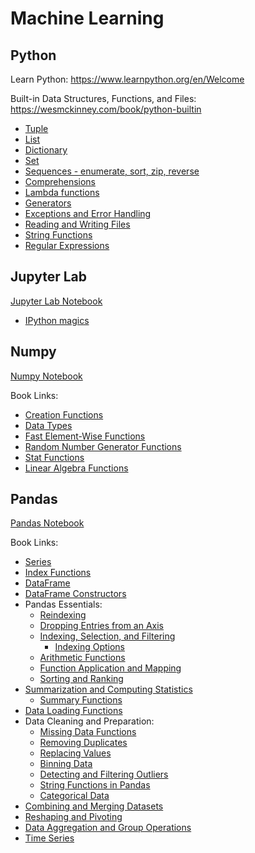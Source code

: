 # Machine Learning

## Python

Learn Python: https://www.learnpython.org/en/Welcome

Built-in Data Structures, Functions, and Files: https://wesmckinney.com/book/python-builtin

- [Tuple](https://wesmckinney.com/book/python-builtin#tuple)
- [List](https://wesmckinney.com/book/python-builtin#list)
- [Dictionary](https://wesmckinney.com/book/python-builtin#dict)
- [Set](https://wesmckinney.com/book/python-builtin#set)
- [Sequences - enumerate, sort, zip, reverse](https://wesmckinney.com/book/python-builtin#sequence_functions)
- [Comprehensions](https://wesmckinney.com/book/python-builtin#comprehensions)
- [Lambda functions](https://wesmckinney.com/book/python-builtin#functions_lambda)
- [Generators](https://wesmckinney.com/book/python-builtin#generators)
- [Exceptions and Error Handling](https://wesmckinney.com/book/python-builtin#control_exceptions)
- [Reading and Writing Files](https://wesmckinney.com/book/python-builtin#files_os)
- [String Functions](https://wesmckinney.com/book/data-cleaning#tbl-table_string_methods)
- [Regular Expressions](https://wesmckinney.com/book/data-cleaning#text_string_manip_re)


## Jupyter Lab

[Jupyter Lab Notebook](./jupyter%20lab.ipynb)

- [IPython magics](https://ipython.org/ipython-doc/3/interactive/magics.html)

## Numpy

[Numpy Notebook](./numpy.ipynb)

Book Links:
- [Creation Functions](https://wesmckinney.com/book/numpy-basics#tbl-table_array_ctor)
- [Data Types](https://wesmckinney.com/book/numpy-basics#tbl-table_array_dtypes)
- [Fast Element-Wise Functions](https://wesmckinney.com/book/numpy-basics#tbl-table_unary_ufuncs)
- [Random Number Generator Functions](https://wesmckinney.com/book/numpy-basics#tbl-table_numpy_random)
- [Stat Functions](https://wesmckinney.com/book/numpy-basics#tbl-table_statistical_methods)
- [Linear Algebra Functions](https://wesmckinney.com/book/numpy-basics#tbl-table_numpy_linalg)

## Pandas

[Pandas Notebook](./pandas.ipynb)

Book Links:
- [Series](https://wesmckinney.com/book/pandas-basics#pandas_series)
- [Index Functions](https://wesmckinney.com/book/pandas-basics#tbl-table_index_methods)
- [DataFrame](https://wesmckinney.com/book/pandas-basics#pandas_dataframe)
- [DataFrame Constructors](https://wesmckinney.com/book/pandas-basics#tbl-table_dataframe_constructor)
- Pandas Essentials:
  - [Reindexing](https://wesmckinney.com/book/pandas-basics#pandas_reindex)
  - [Dropping Entries from an Axis](https://wesmckinney.com/book/pandas-basics#pandas_indexing_drop)
  - [Indexing, Selection, and Filtering](https://wesmckinney.com/book/pandas-basics#pandas_basic_indexing)
    - [Indexing Options](https://wesmckinney.com/book/pandas-basics#tbl-table_dataframe_loc_iloc)
  - [Arithmetic Functions](https://wesmckinney.com/book/pandas-basics#tbl-table_flex_arith)
  - [Function Application and Mapping](https://wesmckinney.com/book/pandas-basics#pandas_apply)
  - [Sorting and Ranking](https://wesmckinney.com/book/pandas-basics#pandas_sorting)
- [Summarization and Computing Statistics](https://wesmckinney.com/book/pandas-basics#pandas_summarize)
  - [Summary Functions](https://wesmckinney.com/book/pandas-basics#tbl-table_descriptive_stats)
- [Data Loading Functions](https://wesmckinney.com/book/accessing-data#tbl-table_parsing_functions)
- Data Cleaning and Preparation:
  - [Missing Data Functions](https://wesmckinney.com/book/data-cleaning#tbl-table_na_method)
  - [Removing Duplicates](https://wesmckinney.com/book/data-cleaning#prep_clean_deduplicate)
  - [Replacing Values](https://wesmckinney.com/book/data-cleaning#prep_replace)
  - [Binning Data](https://wesmckinney.com/book/data-cleaning#prep_discretization)
  - [Detecting and Filtering Outliers](https://wesmckinney.com/book/data-cleaning#prep_trim_filter)
  - [String Functions in Pandas](https://wesmckinney.com/book/data-cleaning#tbl-table_vec_string)
  - [Categorical Data](https://wesmckinney.com/book/data-cleaning#pandas-categorical)
- [Combining and Merging Datasets](https://wesmckinney.com/book/data-wrangling#prep_merge_join)
- [Reshaping and Pivoting](https://wesmckinney.com/book/data-wrangling#prep_reshape)
- [Data Aggregation and Group Operations](https://wesmckinney.com/book/data-aggregation)
- [Time Series](https://wesmckinney.com/book/time-series)

